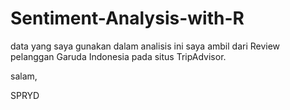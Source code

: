 # Sentiment-Analysis-with-R
data yang saya gunakan dalam analisis ini saya ambil dari Review pelanggan Garuda Indonesia pada situs TripAdvisor.

salam,

SPRYD
